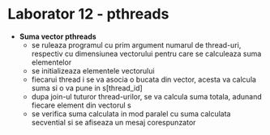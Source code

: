 # Laborator 12 - pthreads

* **Suma vector pthreads**
    * se ruleaza programul cu prim argument numarul de thread-uri, respectiv cu dimensiunea vectorului pentru care se calculeaza suma elementelor
    * se initializeaza elementele vectorului
    * fiecarui thread i se va asocia o bucata din vector, acesta va calcula suma si o va pune in s[thread_id]
    * dupa join-ul tuturor thread-urilor, se va calcula suma totala, adunand fiecare element din vectorul s
    * se verifica suma calculata in mod paralel cu suma calculata secvential si se afiseaza un mesaj corespunzator
    